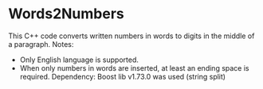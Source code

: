 # Words2Numbers 
This C++ code converts written numbers in words to digits in the middle of a paragraph.
Notes: 
- Only English language is supported.
- When only numbers in words are inserted, at least an ending space is required.
Dependency: Boost lib v1.73.0 was used (string split)
